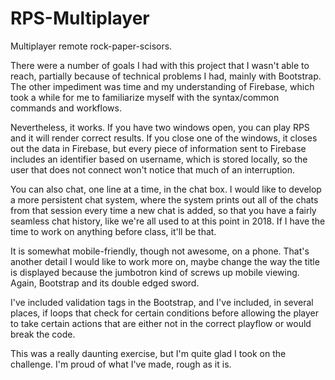 # RPS-Multiplayer
Multiplayer remote rock-paper-scisors.


There were a number of goals I had with this project that I wasn't able to reach, partially because of technical problems I had, mainly with Bootstrap. The other impediment was time and my understanding of Firebase, which took a while for me to familiarize myself with the syntax/common commands and workflows.

Nevertheless, it works. If you have two windows open, you can play RPS and it will render correct results. If you close one of the windows, it closes out the data in Firebase, but every piece of information sent to Firebase includes an identifier based on username, which is stored locally, so the user that does not connect won't notice that much of an interruption.

You can also chat, one line at a time, in the chat box. I would like to develop a more persistent chat system, where the system prints out
all of the chats from that session every time a new chat is added, so that you have a fairly seamless chat history, like we're all used to
at this point in 2018. If I have the time to work on anything before class, it'll be that.

It is somewhat mobile-friendly, though not awesome, on a phone. That's another detail I would like to work more on, maybe change the way the title is displayed because the jumbotron kind of screws up mobile viewing. Again, Bootstrap and its double edged sword.

I've included validation tags in the Bootstrap, and I've included, in several places, if loops that check for certain conditions before allowing the player to take certain actions that are either not in the correct playflow or would break the code.

This was a really daunting exercise, but I'm quite glad I took on the challenge. I'm proud of what I've made, rough as it is.
